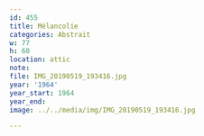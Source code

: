 ```yaml
---
id: 455
title: Mélancolie
categories: Abstrait
w: 77
h: 60
location: attic
note:
file: IMG_20190519_193416.jpg
year: '1964'
year_start: 1964
year_end:
image: ../../media/img/IMG_20190519_193416.jpg

---
```

